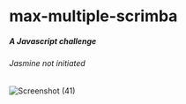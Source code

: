 # max-multiple-scrimba
##### A Javascript challenge
###### Jasmine not initiated

![Screenshot (41)](https://user-images.githubusercontent.com/85759426/141654212-baa788f7-3a72-4b2f-adcc-427333a4128e.png)

